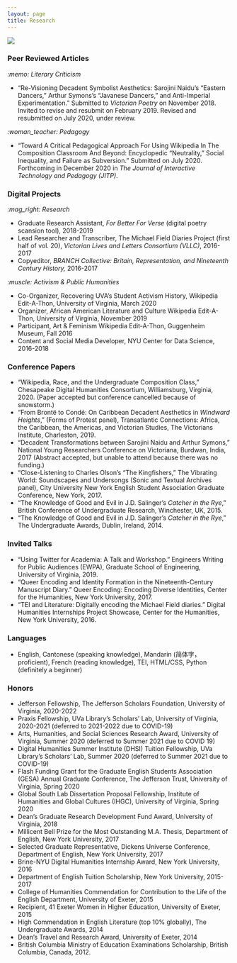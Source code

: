 ```yaml
---
layout: page
title: Research
---
```

<img src="https://user-images.githubusercontent.com/45428531/100495151-89732b80-3116-11eb-9201-c9eab2a0911f.jpg">

<h3>Peer Reviewed Articles</h3>
<i>:memo: Literary Criticism</i>
<ul>
<li> “Re-Visioning Decadent Symbolist Aesthetics: Sarojini Naidu’s “Eastern Dancers,” Arthur Symons’s “Javanese Dancers,” and Anti-Imperial Experimentation.” Submitted to <i>Victorian Poetry</i> on November 2018. Invited to revise and resubmit on February 2019. Revised and resubmitted on July 2020, under review. </li>
</ul>
<i>:woman_teacher: Pedagogy</i>
<ul>
<li> “Toward A Critical Pedagogical Approach For Using Wikipedia In The Composition Classroom And Beyond: Encyclopedic “Neutrality,” Social 	Inequality, and Failure as Subversion.” Submitted on July 2020. Forthcoming in December 2020 in <i>The Journal of Interactive Technology and Pedagogy (JITP)</i>. </li>
</ul>

<h3>Digital Projects</h3>
<i>:mag_right: Research</i>
<ul>
			<li>Graduate Research Assistant, <i>For Better For Verse</i> (digital poetry scansion tool), 2018-2019 </li>
			<li>Lead Researcher and Transcriber, The Michael Field Diaries Project (first half of vol. 20), <i>Victorian Lives and Letters Consortium (VLLC)</i>, 2016-2017  </li> 
			<li>Copyeditor, <i>BRANCH Collective: Britain, Representation, and Nineteenth Century History,</i> 2016-2017</li>
</ul>
<i>:muscle: Activism & Public Humanities</i>
<ul>
			<li>Co-Organizer, Recovering UVA’s Student Activism History, Wikipedia Edit-A-Thon, University of Virginia, March 2020</li>
			<li>Organizer, African American Literature and Culture Wikipedia Edit-A-Thon, University of Virginia, November 2019</li> 
			<li>Participant, Art & Feminism Wikipedia Edit-A-Thon, Guggenheim Museum, Fall 2016</li>
			<li>Content and Social Media Developer, NYU Center for Data Science, 2016-2018</li>
</ul>

<h3>Conference Papers</h3>
<ul>
			<li>“Wikipedia, Race, and the Undergraduate Composition Class,” Chesapeake Digital Humanities Consortium, Williamsburg, Virginia, 2020. (Paper accepted but conference cancelled because of snowstorm.) </li>
	<li>“From Brontë to Condé: On Caribbean Decadent Aesthetics in <i>Windward Heights</i>,” (Forms of Protest panel), Transatlantic Connections: Africa, the Caribbean, the Americas, and Victorian Studies, The Victorians Institute, Charleston, 2019. </li> 
			<li>“Decadent Transformations between Sarojini Naidu and Arthur Symons,” National Young Researchers Conference on Victoriana, Burdwan, India, 2017 (Abstract accepted, but unable to attend because there was no funding.)</li>
			<li>“Close-Listening to Charles Olson’s “The Kingfishers,” The Vibrating World: Soundscapes and Undersongs (Sonic and Textual Archives panel), City University New York English Student Association Graduate Conference, New York, 2017. </li>
	<li>“The Knowledge of Good and Evil in J.D. Salinger’s <i>Catcher in the Rye</i>,” British Conference of Undergraduate Research, Winchester, UK, 2015.</li>
	<li>“The Knowledge of Good and Evil in J.D. Salinger’s <i>Catcher in the Rye</i>,” The Undergraduate Awards, Dublin, Ireland, 2014. </li>
</ul>

<h3>Invited Talks</h3>
<ul>
			<li>“Using Twitter for Academia: A Talk and Workshop.” Engineers Writing for Public Audiences (EWPA), Graduate School of Engineering, University of Virginia, 2019. </li>
			<li>“Queer Encoding and Identity Formation in the Nineteenth-Century Manuscript Diary.” Queer Encoding: Encoding Diverse Identities, Center for the Humanities, New York University, 2017.</li>
			<li>“TEI and Literature: Digitally encoding the Michael Field diaries.” Digital Humanities Internships Project Showcase, Center for the Humanities, New York University, 2016. </li>
</ul>

<h3>Languages</h3>
<ul>
	<li>English, Cantonese (speaking knowledge), Mandarin (简体字，proficient), French (reading knowledge), TEI, HTML/CSS, Python (definitely a beginner)</li>
</ul>

<h3>Honors</h3>
<ul>
	<li>Jefferson Fellowship, The Jefferson Scholars Foundation, University of Virginia, 2020-2022</li>
	<li>Praxis Fellowship, UVa Library’s Scholars’ Lab, University of Virginia, 2020-2021 (deferred to 2021-2022 due to COVID-19)</li>
	<li>Arts, Humanities, and Social Sciences Research Award, University of Virginia, Summer 2020 (deferred to Summer 2021 due to COVID 19)</li>
	<li>Digital Humanities Summer Institute (DHSI) Tuition Fellowship, UVa Library’s Scholars’ Lab, Summer 2020 (deferred to Summer 2021 due to COVID-19)</li>
	<li>Flash Funding Grant for the Graduate English Students Association (GESA) Annual Graduate Conference, The Jefferson Trust, University of Virginia, Spring 2020</li> 
	<li>Global South Lab Dissertation Proposal Fellowship, Institute of Humanities and Global Cultures (IHGC), University of Virginia, Spring 2020</li>
	<li>Dean’s Graduate Research Development Fund Award, University of Virginia, 2018</li>
	<li>Millicent Bell Prize for the Most Outstanding M.A. Thesis, Department of English, New York University, 2017</li>
	<li>Selected Graduate Representative, Dickens Universe Conference, Department of English, New York University, 2017</li>
	<li>Brine-NYU Digital Humanities Internship Award, New York University, 2016</li>
	<li>Department of English Tuition Scholarship, New York University, 2015-2017</li>
	<li>College of Humanities Commendation for Contribution to the Life of the English Department, University of Exeter, 2015</li>
	<li>Recipient, 41 Exeter Women in Higher Education, University of Exeter, 2015</li>
	<li>High Commendation in English Literature (top 10% globally), The Undergraduate Awards, 2014</li>
	<li>Dean’s Travel and Research Award, University of Exeter, 2014</li>
	<li>British Columbia Ministry of Education Examinations Scholarship, British Columbia, Canada, 2012. </li>
</ul>
